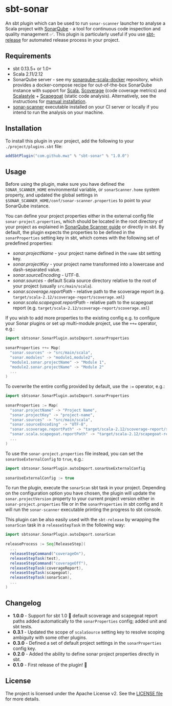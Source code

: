 # sbt-sonar
An sbt plugin which can be used to run `sonar-scanner` launcher to analyse a Scala project with [SonarQube](www.sonarqube.org) - a tool for continuous code inspection and quality management :white_check_mark:.
 This plugin is particularly useful if you use [sbt-release](https://www.github.com/sbt/sbt-release) for automated release process in your project.

## Requirements
 - sbt 0.13.5+ or 1.0+
 - Scala 2.11/2.12
 - SonarQube server - see my [sonarqube-scala-docker](https://github.com/mwz/sonarqube-scala-docker) repository, which provides a docker-compose recipe for out-of-the-box SonarQube instance with support for [Scala](http://www.scala-lang.org), [Scoverage](https://github.com/scoverage/scalac-scoverage-plugin) (code coverage metrics) and [Scalastyle](http://www.scalastyle.org) + [Scapegoat](https://github.com/sksamuel/scapegoat) (static code analysis). Alternatively, see the instructions for [manual installation](http://docs.sonarqube.org/display/SONAR/Get+Started+in+Two+Minutes).
 - [sonar-scanner](http://docs.sonarqube.org/display/SCAN/Analyzing+with+SonarQube+Scanner) executable installed on your CI server or locally if you intend to run the analysis on your machine.

## Installation
To install this plugin in your project, add the following to your `./project/plugins.sbt` file:

```scala
addSbtPlugin("com.github.mwz" % "sbt-sonar" % "1.0.0")
```

## Usage
Before using the plugin, make sure you have defined the `SONAR_SCANNER_HOME` environmental variable, or `sonarScanner.home` system property, and updated the global settings in `$SONAR_SCANNER_HOME/conf/sonar-scanner.properties` to point to your SonarQube instance. 

You can define your project properties either in the external config file `sonar-project.properties`, which should be located in the root directory of your project as explained in [SonarQube Scanner guide](http://docs.sonarqube.org/display/SCAN/Analyzing+with+SonarQube+Scanner) or directly in sbt. By default, the plugin expects the properties to be defined in the `sonarProperties` setting key in sbt, which comes with the following set of predefined properties:

 - *sonar.projectName* - your project name defined in the `name` sbt setting key.
 - *sonar.projectKey* - your project name transformed into a lowercase and dash-separated value.
 - *sonar.sourceEncoding* - UTF-8.
 - *sonar.sources* - default Scala source directory relative to the root of your project (usually `src/main/scala`).
 - *sonar.scoverage.reportPath* - relative path to the scoverage report (e.g. `target/scala-2.12/scoverage-report/scoverage.xml`)
 - *sonar.scala.scapegoat.reportPath* - relative path to the scapegoat report (e.g. `target/scala-2.12/scoverage-report/scoverage.xml`)

If you wish to add more properties to the existing config e.g. to configure your Sonar plugins or set up multi-module project, use the `++=` operator, e.g.:
 
```scala
import sbtsonar.SonarPlugin.autoImport.sonarProperties
 
sonarProperties ++= Map(
  "sonar.sources" -> "src/main/scala",
  "sonar.modules" -> "module1,module2",
  "module1.sonar.projectName" -> "Module 1",
  "module2.sonar.projectName" -> "Module 2"
  ...
)
```

To overwrite the entire config provided by default, use the `:=` operator, e.g.:

```scala
import sbtsonar.SonarPlugin.autoImport.sonarProperties
 
sonarProperties := Map(
  "sonar.projectName" -> "Project Name",
  "sonar.projectKey" -> "project-name",
  "sonar.sources" -> "src/main/scala",
  "sonar.sourceEncoding" -> "UTF-8",
  "sonar.scoverage.reportPath" -> "target/scala-2.12/scoverage-report/scoverage.xml",
  "sonar.scala.scapegoat.reportPath" -> "target/scala-2.12/scapegoat-report/scapegoat.xml"
  ...
)
```

To use the `sonar-project.properties` file instead, you can set the `sonarUseExternalConfig` to `true`, e.g.:
```scala
import sbtsonar.SonarPlugin.autoImport.sonarUseExternalConfig
 
sonarUseExternalConfig := true
```

To run the plugin, execute the `sonarScan` sbt task in your project. Depending on the configuration option you have chosen, the plugin will update the `sonar.projectVersion` property to your current project version either in `sonar-project.properties` file or in the `sonarProperties` in sbt config and it will run the `sonar-scanner` executable printing the progress to sbt console.

This plugin can be also easily used with the `sbt-release` by wrapping the `sonarScan` task in a `releaseStepTask` in the following way:

```scala
import sbtsonar.SonarPlugin.autoImport.sonarScan
 
releaseProcess := Seq[ReleaseStep](
  ...
  releaseStepCommand("coverageOn"),
  releaseStepTask(test),
  releaseStepCommand("coverageOff"),
  releaseStepTask(coverageReport),
  releaseStepTask(scapegoat),
  releaseStepTask(sonarScan),
  ...
)
```

## Changelog
 * **1.0.0** - Support for sbt 1.0 :muscle: default scoverage and scapegoat report paths added automatically to the `sonarProperties` config; added unit and sbt tests.
 * **0.3.1** - Updated the scope of `scalaSource` setting key to resolve scoping ambiguity with some other plugins.
 * **0.3.0** - Defined a set of default project settings in the `sonarProperties` config key.
 * **0.2.0** - Added the ability to define sonar project properties directly in sbt.
 * **0.1.0** - First release of the plugin! :tada:

## License
The project is licensed under the Apache License v2. See the [LICENSE file](LICENSE) for more details.
